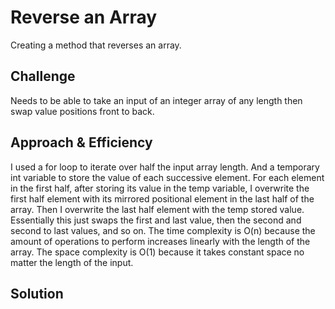# Reverse an Array

Creating a method that reverses an array.

## Challenge

Needs to be able to take an input of an integer array of any length then swap value positions front to back.

## Approach & Efficiency

I used a for loop to iterate over half the input array length. And a temporary int variable to store the value of each successive element. For each element in the first half, after storing its value in the temp variable, I overwrite the first half element with its mirrored positional element in the last half of the array. Then I overwrite the last half element with the temp stored value. Essentially this just swaps the first and last value, then the second and second to last values, and so on.
The time complexity is O(n) because the amount of operations to perform increases linearly with the length of the array.
The space complexity is O(1) because it takes constant space no matter the length of the input.

## Solution
<!-- Embedded whiteboard image -->
